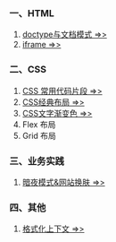 ### 一、HTML
1. [doctype与文档模式 =>>](./Doctype.md)
2. [iframe =>>](./Iframe.md)

### 二、CSS
1. [CSS 常用代码片段 =>>](./CSSSnippet.md)
2. [CSS经典布局 =>>](./CSSLayout.md)
3. [CSS文字渐变色 =>>](./TextGradient.md)
4. Flex 布局
5. Grid 布局

### 三、业务实践
1. [暗夜模式&网站换肤 =>>](./DarkLightMode.md)

### 四、其他
1. [格式化上下文 =>>](./FormattingContext.md)